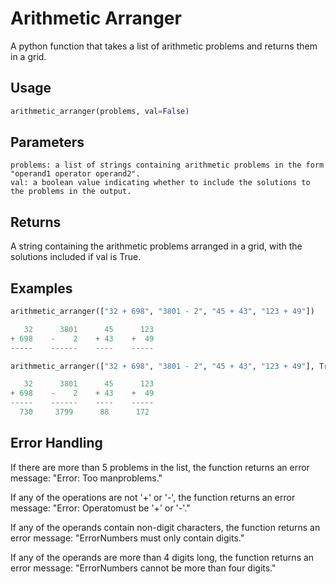 # Arithmetic Arranger

A python function that takes a list of arithmetic problems and returns them in a grid.

## Usage

```python
arithmetic_arranger(problems, val=False)
```

## Parameters

    problems: a list of strings containing arithmetic problems in the form "operand1 operator operand2".
    val: a boolean value indicating whether to include the solutions to the problems in the output.

## Returns

A string containing the arithmetic problems arranged in a grid, with the solutions included if val is True.

## Examples

```python
arithmetic_arranger(["32 + 698", "3801 - 2", "45 + 43", "123 + 49"])

   32      3801      45      123
+ 698    -    2    + 43    +  49
-----    ------    ----    -----

arithmetic_arranger(["32 + 698", "3801 - 2", "45 + 43", "123 + 49"], True)

   32      3801      45      123
+ 698    -    2    + 43    +  49
-----    ------    ----    -----
  730     3799      88      172
```
## Error Handling

If there are more than 5 problems in the list, the function returns an error message: "Error: Too manproblems."

If any of the operations are not '+' or '-', the function returns an error message: "Error: Operatomust be '+' or '-'."

If any of the operands contain non-digit characters, the function returns an error message: "ErrorNumbers must only contain digits."

If any of the operands are more than 4 digits long, the function returns an error message: "ErrorNumbers cannot be more than four digits."